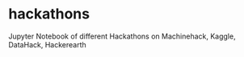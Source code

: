 # hackathons
Jupyter Notebook of different Hackathons on Machinehack, Kaggle, DataHack, Hackerearth
